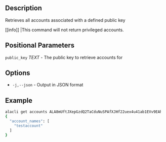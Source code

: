 ## Description

Retrieves all accounts associated with a defined public key

[[info]]
|This command will not return privileged accounts.

## Positional Parameters

`public_key` _TEXT_ - The public key to retrieve accounts for

## Options

- `-j,--json` - Output in JSON format

## Example

```sh
alacli get accounts ALA8mUftJXepGzdQ2TaCduNuSPAfXJHf22uex4u41ab1EVv9EAhWt
{
  "account_names": [
    "testaccount"
  ]
}
```
